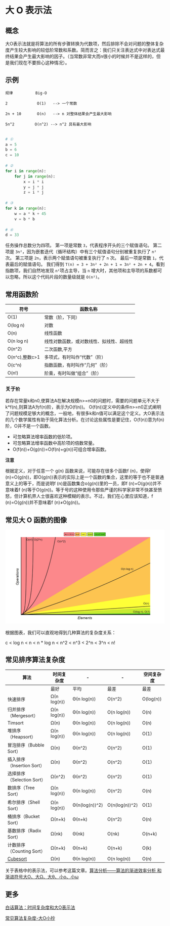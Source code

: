 # 大 O 表示法

## 概念

大O表示法就是将算法的所有步骤转换为代数项，然后排除不会对问题的整体复杂度产生较大影响的较低阶常数和系数。简而言之：我们只关注表达式中对表达式最终结果会产生最大影响的因子。（当常数非常大而n很小的时候并不是这样的，但是我们现在不要担心这种情况）。

## 示例
```shell
规律          Big-O

2             O(1)   --> 一个常数

2n + 10       O(n)   --> n 对整体结果会产生最大影响

5n^2         O(n^2) --> n^2 具有最大影响
```

```python

# ①
a = 5
b = 6
c = 10

# ②
for i in range(n):
    for j in range(n):
        x = i * i
        y = j * j
        z = i * j
        
# ③
for k in range(n):
    w = a * k + 45
    v = b * b
    
# ④
d = 33
```
任务操作总数分为四项。
第一项是常数 `3`，代表程序开头的三个赋值语句。
第二项是 `3n²`，因为嵌套迭代（循环结构）中有三个赋值语句分别被重复执行了 `n²` 次。
第三项是 `2n`，表示两个赋值语句被重复执行了 `n` 次。
最后一项是常数 `1`，代表最后的赋值语句。
我们得到 `T(n) = 3 + 3n² + 2n + 1 = 3n² + 2n + 4`。看到指数项，我们自然地发现 `n²`项占主导，当 `n` 增大时，其他项和主导项的系数都可以忽略，所以这个代码片段的数量级就是 `O(n²)`。

## 常用函数阶

| 符号         | 函数名称                             |
| -------------- | ---------------------------------------- |
| O(1)           | 常数（阶，下同）                 |
| O(log n)       | 对数                                   |
| O(n)           | 线性函数                             |
| O(n log n)     | 线性对数函数，或对数线性、拟线性、超线性 |
| O(n^2)         | 二次函数,平方                      |
| O(n^c),整数c>1 | 多项式，有时叫作“代数”（阶） |
| O(c^n)         | 指数函数，有时叫作“几何”（阶） |
| O(n!)          | 阶乘，有时叫做“组合”（阶） |

### 关于`阶`

若存在常量k和n0,使算法A在解决规模n>=n0的问题时，需要的问题单元不大于k*f(n),则算法A为f(n)阶，表示为O(f(n))。
O(f(n))定义中的条件n>=n0正式阐明了问题规模足够大的概念，一般地，有很多k和n值可以满足这个定义。大O表示法的几个数学属性有助于简化算法分析。在讨论这些属性是要记住，O(f(n))意为f(n)阶，O并不是一个函数。
- 可忽略算法增率函数的低阶项。
- 可忽略算法增率函数中高阶项的倍数常量。
- O(f(n))+O(g(n))=O(f(n)+g(n))可组合增率函数。

**注意**

根据定义，对于任意一个 g(n) 函数来说，可能存在很多个函数f (n)，使得f (n)=O(g(n))，即O(g(n))表示的实际上是一个函数的集合，这里的等于也不是普通意义上的等于，而是说明f (n)是函数集合o(g(n))里的一员，即f (n)=O(g(n))并不意味着f (n)等于O(g(n))。等于号的这种使用令那些严谨的科学家非常不快甚至愤怒，但计算机界人士很喜欢这种模糊的表示。不过，我们在心里应该知道，f (n)=O(g(n))并不意味着f (n)≠O(g(n))。

## 常见大 O 函数的图像

![大 O 复杂度图表](./img/big_O_figure.jpg)

根据图表，我们可以直观地得到几种算法的复杂度关系：

c < log n < n < n * log n < n^2 < n^3 < 2^n < 3^n < n!

## 常见排序算法复杂度

| 算法                     | 时间复杂度 |         -       |      -          | 空间复杂度 |
| -------------------------- | ----------- | -------------- | -------------- | ---------- |
|                            | 最好      | 平均         | 最差         | 最差     |
| 快速排序               | Ω(n log(n)) | Θ(n log(n))   | O(n^2)         | O(log(n))  |
| 归并排序（Mergesort） | Ω(n log(n)) | Θ(n log(n))   | O(n log(n))    | O(n)       |
| Timsort                    | Ω(n)       | Θ(n log(n))   | O(n log(n))    | O(n)       |
| 堆排序（Heapsort）    | Ω(n log(n)) | Θ(n log(n))   | O(n log(n))    | O(1)       |
| 冒泡排序（Bubble Sort） | Ω(n)       | Θ(n^2)        | O(n^2)         | O(1)       |
| 插入排序（Insertion Sort） | Ω(n)       | Θ(n^2)        | O(n^2)         | O(1)       |
| 选择排序（Selection Sort） | Ω(n^2)     | Θ(n^2)        | O(n^2)         | O(1)       |
| 数排序（Tree Sort）   | Ω(n log(n)) | Θ(n log(n))   | O(n^2)         | O(n)       |
| 希尔排序（Shell Sort） | Ω(n log(n)) | Θ(n(log(n))^2) | O(n(log(n))^2) | O(1)       |
| 桶排序（Bucket Sort） | Ω(n+k)     | Θ(n+k)        | O(n^2)         | O(n)       |
| 基数排序（Radix Sort） | Ω(nk)      | Θ(nk)         | O(nk)          | O(n+k)     |
| 计数排序（Counting Sort） | Ω(n+k)     | Θ(n+k)        | O(n+k)         | O(k)       |
| [Cubesort](http://en.wikipedia.org/wiki/Cubesort) | Ω(n)       | Θ(n log(n))   | O(n log(n))    | O(n)       |

关于表格中的表示法，可以参考这篇文章。[算法分析——算法的渐进效率分析 和 渐进符号大O、大Ω、大θ、小o、小ω](https://blog.csdn.net/qq_28382071/article/details/80193541)
## 更多

[白话算法：时间复杂度和大O表示法](https://www.jianshu.com/p/59d09b9cee58)

[常见算法复杂度-大O小抄](http://bigocheatsheet.com/)